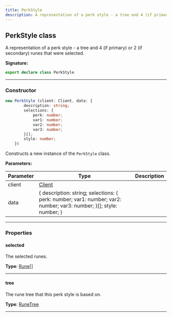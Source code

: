 ```yaml
---
title: PerkStyle
description: A representation of a perk style - a tree and 4 (if primary) or 2 (if secondary) runes that were selected.
---
```


## PerkStyle class

A representation of a perk style - a tree and 4 (if primary) or 2 (if secondary) runes that were selected.

**Signature:**

```ts
export declare class PerkStyle 
```

---

### Constructor

```ts
new PerkStyle (client: Client, data: {
        description: string;
        selections: {
            perk: number;
            var1: number;
            var2: number;
            var3: number;
        }[];
        style: number;
    })
```

Constructs a new instance of the `PerkStyle` class.

**Parameters:**

| Parameter | Type | Description |
| --------- | ---- | ----------- |
| client | [Client](/shieldbow/api/Client.md) |  |
| data | {         description: string;         selections: {             perk: number;             var1: number;             var2: number;             var3: number;         }[];         style: number;     } |  |
---

### Properties

#### selected

The selected runes.



**Type**: [Rune](/shieldbow/api/Rune.md)[]

---

#### tree

The rune tree that this perk style is based on.



**Type**: [RuneTree](/shieldbow/api/RuneTree.md)

---

